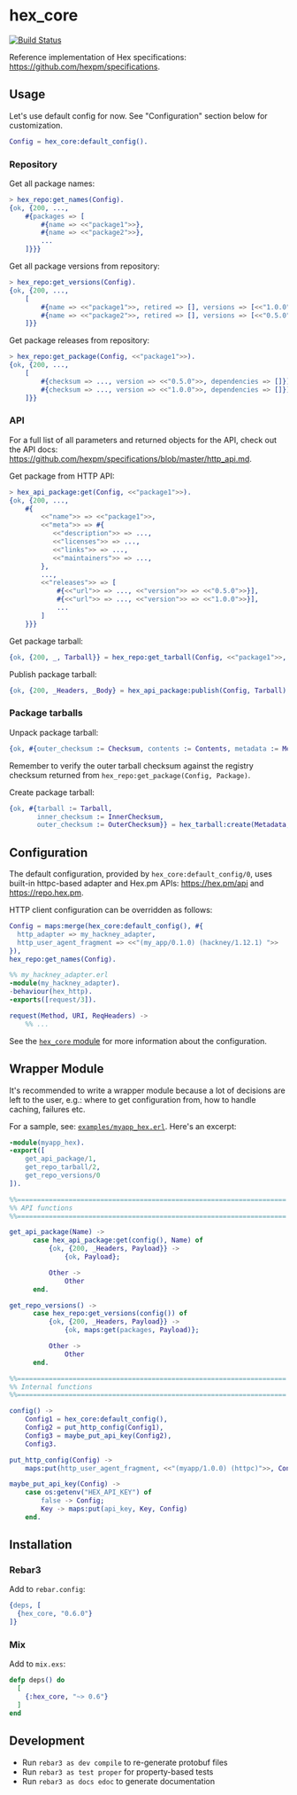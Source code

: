 # hex_core

[![Build Status](https://travis-ci.org/hexpm/hex_core.svg?branch=master)](https://travis-ci.org/hexpm/hex_core)

Reference implementation of Hex specifications: https://github.com/hexpm/specifications.

## Usage

Let's use default config for now. See "Configuration" section below for customization.

```erlang
Config = hex_core:default_config().
```

### Repository

Get all package names:

```erlang
> hex_repo:get_names(Config).
{ok, {200, ...,
    #{packages => [
        #{name => <<"package1">>},
        #{name => <<"package2">>},
        ...
    ]}}}
```

Get all package versions from repository:

```erlang
> hex_repo:get_versions(Config).
{ok, {200, ...,
    [
        #{name => <<"package1">>, retired => [], versions => [<<"1.0.0">>]},
        #{name => <<"package2">>, retired => [], versions => [<<"0.5.0">>]},
    ]}}
```

Get package releases from repository:

```erlang
> hex_repo:get_package(Config, <<"package1">>).
{ok, {200, ...,
    [
        #{checksum => ..., version => <<"0.5.0">>, dependencies => []}],
        #{checksum => ..., version => <<"1.0.0">>, dependencies => []}],
    ]}}
```

### API

For a full list of all parameters and returned objects for the API, check out the API docs:  https://github.com/hexpm/specifications/blob/master/http_api.md.

Get package from HTTP API:

```erlang
> hex_api_package:get(Config, <<"package1">>).
{ok, {200, ...,
    #{
        <<"name">> => <<"package1">>,
        <<"meta">> => #{
           <<"description">> => ...,
           <<"licenses">> => ...,
           <<"links">> => ...,
           <<"maintainers">> => ...,
        },
        ...,
        <<"releases">> => [
            #{<<"url">> => ..., <<"version">> => <<"0.5.0">>}],
            #{<<"url">> => ..., <<"version">> => <<"1.0.0">>}],
            ...
        ]
    }}}
```

Get package tarball:

```erlang
{ok, {200, _, Tarball}} = hex_repo:get_tarball(Config, <<"package1">>, <<"1.0.0">>).
```

Publish package tarball:

```erlang
{ok, {200, _Headers, _Body} = hex_api_package:publish(Config, Tarball).
```

### Package tarballs

Unpack package tarball:

```erlang
{ok, #{outer_checksum := Checksum, contents := Contents, metadata := Metadata}} = hex_tarball:unpack(Tarball, memory).
```

Remember to verify the outer tarball checksum against the registry checksum
returned from `hex_repo:get_package(Config, Package)`.

Create package tarball:

```erlang
{ok, #{tarball := Tarball,
       inner_checksum := InnerChecksum,
       outer_checksum := OuterChecksum}} = hex_tarball:create(Metadata, Contents).
```

## Configuration

The default configuration, provided by `hex_core:default_config/0`, uses built-in httpc-based adapter and Hex.pm APIs:
<https://hex.pm/api> and <https://repo.hex.pm>.

HTTP client configuration can be overridden as follows:

```erlang
Config = maps:merge(hex_core:default_config(), #{
  http_adapter => my_hackney_adapter,
  http_user_agent_fragment => <<"(my_app/0.1.0) (hackney/1.12.1) ">>
}),
hex_repo:get_names(Config).

%% my_hackney_adapter.erl
-module(my_hackney_adapter).
-behaviour(hex_http).
-exports([request/3]).

request(Method, URI, ReqHeaders) ->
    %% ...
```

See the [`hex_core` module](hex_core.html) for more information about the configuration.

## Wrapper Module

It's recommended to write a wrapper module because a lot of decisions are left to the user, e.g.:
where to get configuration from, how to handle caching, failures etc.

For a sample, see: [`examples/myapp_hex.erl`](examples/myapp_hex.erl). Here's an excerpt:

```erlang
-module(myapp_hex).
-export([
    get_api_package/1,
    get_repo_tarball/2,
    get_repo_versions/0
]).

%%====================================================================
%% API functions
%%====================================================================

get_api_package(Name) ->
      case hex_api_package:get(config(), Name) of
          {ok, {200, _Headers, Payload}} ->
              {ok, Payload};

          Other ->
              Other
      end.

get_repo_versions() ->
      case hex_repo:get_versions(config()) of
          {ok, {200, _Headers, Payload}} ->
              {ok, maps:get(packages, Payload)};

          Other ->
              Other
      end.

%%====================================================================
%% Internal functions
%%====================================================================

config() ->
    Config1 = hex_core:default_config(),
    Config2 = put_http_config(Config1),
    Config3 = maybe_put_api_key(Config2),
    Config3.

put_http_config(Config) ->
    maps:put(http_user_agent_fragment, <<"(myapp/1.0.0) (httpc)">>, Config).

maybe_put_api_key(Config) ->
    case os:getenv("HEX_API_KEY") of
        false -> Config;
        Key -> maps:put(api_key, Key, Config)
    end.
```

## Installation

### Rebar3

Add to `rebar.config`:

```erlang
{deps, [
  {hex_core, "0.6.0"}
]}
```

### Mix

Add to `mix.exs`:

```elixir
defp deps() do
  [
    {:hex_core, "~> 0.6"}
  ]
end
```

## Development

* Run `rebar3 as dev compile` to re-generate protobuf files
* Run `rebar3 as test proper` for property-based tests
* Run `rebar3 as docs edoc` to generate documentation
